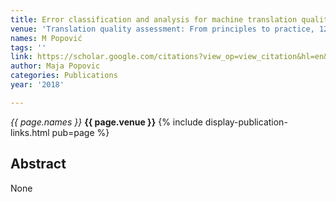 ```yaml
---
title: Error classification and analysis for machine translation quality assessment
venue: 'Translation quality assessment: From principles to practice, 129-158, 2018'
names: M Popović
tags: ''
link: https://scholar.google.com/citations?view_op=view_citation&hl=en&user=KdAV2Y0AAAAJ&citation_for_view=KdAV2Y0AAAAJ:B3FOqHPlNUQC
author: Maja Popovic
categories: Publications
year: '2018'

---
```


*{{ page.names }}*
**{{ page.venue }}**
{% include display-publication-links.html pub=page %}
## Abstract

None